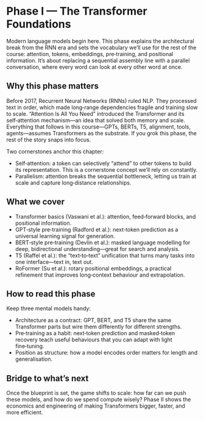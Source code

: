 # Phase I — The Transformer Foundations

Modern language models begin here. This phase explains the architectural break
from the RNN era and sets the vocabulary we’ll use for the rest of the course:
attention, tokens, embeddings, pre‑training, and positional information. It’s
about replacing a sequential assembly line with a parallel conversation, where
every word can look at every other word at once.

## Why this phase matters

Before 2017, Recurrent Neural Networks (RNNs) ruled NLP. They processed text in
order, which made long‑range dependencies fragile and training slow to scale.
“Attention Is All You Need” introduced the Transformer and its self‑attention
mechanism—an idea that solved both memory and scale. Everything that follows in
this course—GPTs, BERTs, T5, alignment, tools, agents—assumes Transformers as
the substrate. If you grok this phase, the rest of the story snaps into focus.

Two cornerstones anchor this chapter:
- Self‑attention: a token can selectively “attend” to other tokens to build its
  representation. This is a cornerstone concept we’ll rely on constantly.
- Parallelism: attention breaks the sequential bottleneck, letting us train at
  scale and capture long‑distance relationships.

## What we cover

- Transformer basics (Vaswani et al.): attention, feed‑forward blocks, and
  positional information.
- GPT‑style pre‑training (Radford et al.): next‑token prediction as a universal
  learning signal for generation.
- BERT‑style pre‑training (Devlin et al.): masked language modelling for deep,
  bidirectional understanding—great for search and analysis.
- T5 (Raffel et al.): the “text‑to‑text” unification that turns many tasks into
  one interface—text in, text out.
- RoFormer (Su et al.): rotary positional embeddings, a practical refinement
  that improves long‑context behaviour and extrapolation.

## How to read this phase

Keep three mental models handy:
- Architecture as a contract: GPT, BERT, and T5 share the same Transformer
  parts but wire them differently for different strengths.
- Pre‑training as a habit: next‑token prediction and masked‑token recovery teach
  useful behaviours that you can adapt with light fine‑tuning.
- Position as structure: how a model encodes order matters for length and
  generalisation.

## Bridge to what’s next

Once the blueprint is set, the game shifts to scale: how far can we push these
models, and how do we spend compute wisely? Phase II shows the economics and
engineering of making Transformers bigger, faster, and more efficient.

